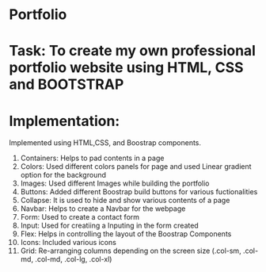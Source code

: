 # Portfolio
# Task: To create my own professional portfolio website using HTML, CSS and BOOTSTRAP
# Implementation:
Implemented using HTML,CSS, and Boostrap components.
1. Containers: Helps to pad contents in a page
2. Colors: Used different colors panels for page and used Linear gradient option for the background
3. Images: Used different Images while building the portfolio
4. Buttons:  Added different Boostrap build buttons for various fuctionalities
5. Collapse: It is used to hide and show various contents of a page
6. Navbar: Helps to create a Navbar for the webpage
7. Form:  Used to create a contact form
8. Input: Used for creatiing a Inputing in the form created 
9. Flex: Helps in controlling the layout of the Boostrap Components
10. Icons: Included various icons 
11. Grid: Re-arranging columns depending on the screen size (.col-sm, .col-md, .col-md, .col-lg, .col-xl)

